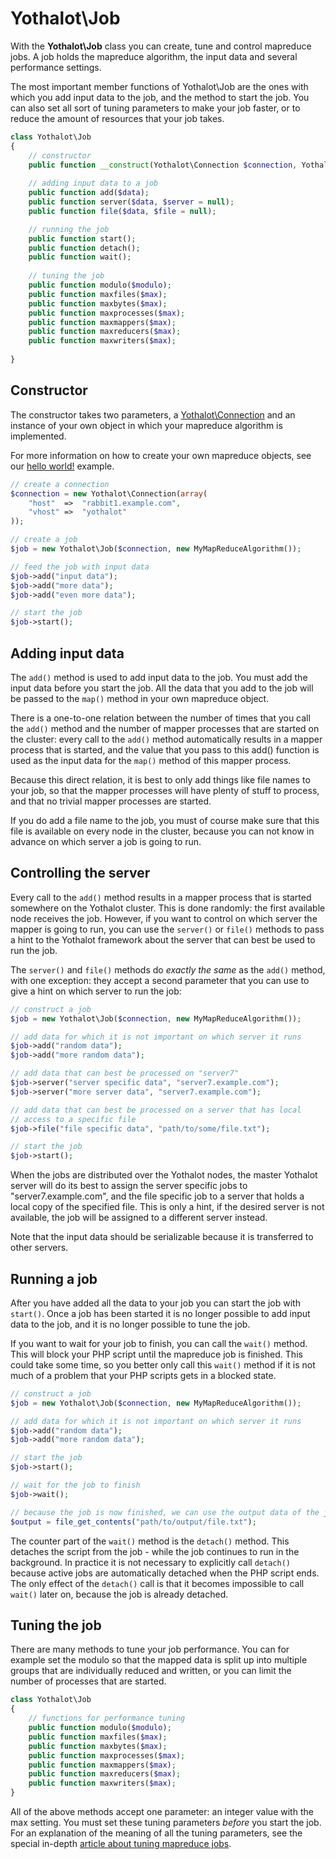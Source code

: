 # Yothalot\Job

With the **Yothalot\Job** class you can create, tune and control mapreduce 
jobs. A job holds the mapreduce algorithm, the input data and several
performance settings.

The most important member functions of Yothalot\Job are the
ones with which you add input data to the job, and the method to start the
job. You can also set all sort of tuning parameters to make your job faster,
or to reduce the amount of resources that your job takes.

```php
class Yothalot\Job
{
    // constructor
    public function __construct(Yothalot\Connection $connection, Yothalot\MapReduce $algorithm);
    
    // adding input data to a job
    public function add($data);
    public function server($data, $server = null);
    public function file($data, $file = null);

    // running the job
    public function start();
    public function detach();
    public function wait();
    
    // tuning the job
    public function modulo($modulo);
    public function maxfiles($max);
    public function maxbytes($max);
    public function maxprocesses($max);
    public function maxmappers($max);
    public function maxreducers($max);
    public function maxwriters($max);
    
}
```

## Constructor

The constructor takes two parameters, a [Yothalot\Connection](copernica-docs:Yothalot/php-connection) 
and an instance of your own object in which your mapreduce algorithm is implemented.

For more information on how to create your own mapreduce objects, see our 
[hello world!](copernica-docs:Yothalot/helloworld "Hello world!") example.

```php
// create a connection
$connection = new Yothalot\Connection(array(
    "host"  =>  "rabbit1.example.com",
    "vhost" =>  "yothalot"
));

// create a job
$job = new Yothalot\Job($connection, new MyMapReduceAlgorithm());

// feed the job with input data
$job->add("input data");
$job->add("more data");
$job->add("even more data");

// start the job
$job->start();
```

## Adding input data

The `add()` method is used to add input data to the job. You must add the input
data before you start the job. All the data that you add to the job will be passed
to the `map()` method in your own mapreduce object.

There is a one-to-one relation between the number of times that you call the 
`add()` method and the number of mapper processes that are started on the cluster: 
every call to the `add()` method automatically results in a mapper process that 
is started, and the value that you pass to this add() function is used as the 
input data for the `map()` method of this mapper process.

Because this direct relation, it is best to only add things like file names to
your job, so that the mapper processes will have plenty of stuff to process, and
that no trivial mapper processes are started.

If you do add a file name to the job, you must of course make sure that this
file is available on every node in the cluster, because you can not know in
advance on which server a job is going to run.


## Controlling the server

Every call to the `add()` method results in a mapper process that is started
somewhere on the Yothalot cluster. This is done randomly: the first available
node receives the job. However, if you want to control on which server the
mapper is going to run, you can use the `server()` or `file()` methods to pass
a hint to the Yothalot framework about the server that can best be used to run 
the job.

The `server()` and `file()` methods do *exactly the same* as the `add()` method, 
with one exception: they accept a second parameter that you can use to give a 
hint on which server to run the job:

```php
// construct a job
$job = new Yothalot\Job($connection, new MyMapReduceAlgorithm());

// add data for which it is not important on which server it runs
$job->add("random data");
$job->add("more random data");

// add data that can best be processed on "server7"
$job->server("server specific data", "server7.example.com");
$job->server("more server data", "server7.example.com");

// add data that can best be processed on a server that has local
// access to a specific file
$job->file("file specific data", "path/to/some/file.txt");

// start the job
$job->start();
```

When the jobs are distributed over the Yothalot nodes, the master Yothalot
server will do its best to assign the server specific jobs to "server7.example.com",
and the file specific job to a server that holds a local copy of the specified
file. This is only a hint, if the desired server is not available, the job will
be assigned to a different server instead.

Note that the input data should be serializable because it is transferred to
other servers.


## Running a job

After you have added all the data to your job you can start the job with 
`start()`. Once a job has been started it is no longer possible to add input 
data to the job, and it is no longer possible to tune the job.

If you want to wait for your job to finish, you can call the `wait()` method.
This will block your PHP script until the mapreduce job is finished. This could
take some time, so you better only call this `wait()` method if it is not much
of a problem that your PHP scripts gets in a blocked state.

```php
// construct a job
$job = new Yothalot\Job($connection, new MyMapReduceAlgorithm());

// add data for which it is not important on which server it runs
$job->add("random data");
$job->add("more random data");

// start the job
$job->start();

// wait for the job to finish
$job->wait();

// because the job is now finished, we can use the output data of the job
$output = file_get_contents("path/to/output/file.txt");
```

The counter part of the `wait()` method is the `detach()` method. This detaches
the script from the job - while the job continues to run in the background. In practice
it is not necessary to explicitly call `detach()` because active jobs are 
automatically detached when the PHP script ends. The only effect of the `detach()` 
call is that it becomes impossible to call `wait()` later on, because the job
is already detached.


## Tuning the job

There are many methods to tune your job performance. You can for example set the
modulo so that the mapped data is split up into multiple groups that are 
individually reduced and written, or you can limit the number of processes
that are started.

```php
class Yothalot\Job
{
    // functions for performance tuning
    public function modulo($modulo);
    public function maxfiles($max);
    public function maxbytes($max);
    public function maxprocesses($max);
    public function maxmappers($max);
    public function maxreducers($max);
    public function maxwriters($max);
}
```

All of the above methods accept one parameter: an integer value with the
max setting. You must set these tuning parameters *before* you start the job.
For an explanation of the  meaning of all the tuning parameters, see the special in-depth
[article about tuning mapreduce jobs](copernica-docs:Yothalot/tuning).

